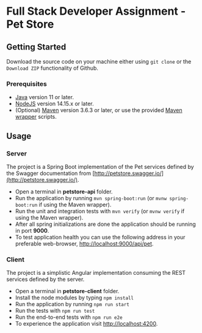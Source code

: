 # Full Stack Developer Assignment - Pet Store

## Getting Started

Download the source code on your machine either using `git clone` or the `Download ZIP` functionality of Github.

### Prerequisites
* [Java](https://www.oracle.com/java/technologies/downloads/) version 11 or later.
* [NodeJS](https://nodejs.org/en/) version 14.15.x or later.
* (Optional) [Maven](https://maven.apache.org/download.cgi) version 3.6.3 or later, or use the provided [Maven wrapper](https://maven.apache.org/wrapper/) scripts.

## Usage

### Server

The project is a Spring Boot implementation of the Pet services defined by the Swagger documentation from [http://petstore.swagger.io/](http://petstore.swagger.io/). 

* Open a terminal in **petstore-api** folder.
* Run the application by running `mvn spring-boot:run` (or `mvnw spring-boot:run` if using the Maven wrapper).
* Run the unit and integration tests with `mvn verify` (or `mvnw verify` if using the Maven wrapper).
* After all spring initializations are done the application should be running in port __9000__. 
* To test application health you can use the following address in your preferable web-browser, [http://localhost:9000/api/pet](http://localhost:9000/api/pet).

### Client

The project is a simplistic Angular implementation consuming the REST services defined by the server.

* Open a terminal in **petstore-client** folder.
* Install the node modules by typing `npm install`
* Run the application by running `npm run start`
* Run the tests with `npm run test`
* Run the end-to-end tests with `npm run e2e`
* To experience the application visit [http://localhost:4200](http://localhost:4200).
